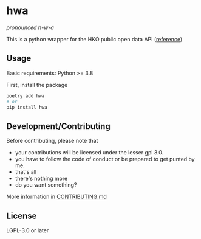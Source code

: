 # hwa
*pronounced h-w-a*

This is a python wrapper for the HKO public open data API
([reference](https://www.hko.gov.hk/en/weatherAPI/doc/files/HKO_Open_Data_API_Documentation.pdf))

## Usage
Basic requirements: Python >= 3.8

First, install the package
```bash
poetry add hwa
# or
pip install hwa
```

## Development/Contributing
Before contributing, please note that
- your contributions will be licensed under the lesser gpl 3.0.
- you have to follow the code of conduct or be prepared to get punted by me.
- that's all
- there's nothing more
- do you want something?

More information in [CONTRIBUTING.md](./CONTRIBUTING.md)

## License
LGPL-3.0 or later